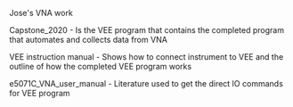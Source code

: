 Jose's VNA work

Capstone_2020 - Is the VEE program that contains the completed program that automates and collects data from VNA

VEE instruction manual - Shows how to connect instrument to VEE and the outline of how the completed VEE program works

e5071C_VNA_user_manual - Literature used to get the direct IO commands for VEE program
